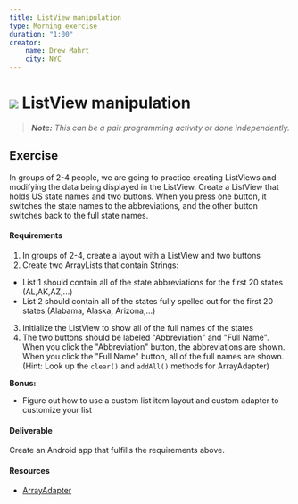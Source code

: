 ```yaml
---
title: ListView manipulation
type: Morning exercise
duration: "1:00"
creator:
    name: Drew Mahrt
    city: NYC
---
```


# ![](https://ga-dash.s3.amazonaws.com/production/assets/logo-9f88ae6c9c3871690e33280fcf557f33.png) ListView manipulation

> ***Note:*** _This can be a pair programming activity or done independently._

## Exercise

In groups of 2-4 people, we are going to practice creating ListViews and modifying the data being displayed in the ListView. Create a ListView that holds US state names and two buttons. When you press one button, it switches the state names to the abbreviations, and the other button switches back to the full state names.

#### Requirements

1. In groups of 2-4, create a layout with a ListView and two buttons
2. Create two ArrayLists that contain Strings:

  - List 1 should contain all of the state abbreviations for the first 20 states (AL,AK,AZ,...)
  - List 2 should contain all of the states fully spelled out for the first 20 states (Alabama, Alaska, Arizona,...)

3. Initialize the ListView to show all of the full names of the states
4. The two buttons should be labeled "Abbreviation" and "Full Name". When you click the "Abbreviation"
button, the abbreviations are shown. When you click the "Full Name" button, all of the full names are
shown. (Hint: Look up the `clear()` and `addAll()` methods for ArrayAdapter)

**Bonus:**

- Figure out how to use a custom list item layout and custom adapter to customize your list

#### Deliverable

Create an Android app that fulfills the requirements above.

#### Resources

- [ArrayAdapter](http://developer.android.com/reference/android/widget/ArrayAdapter.html)
